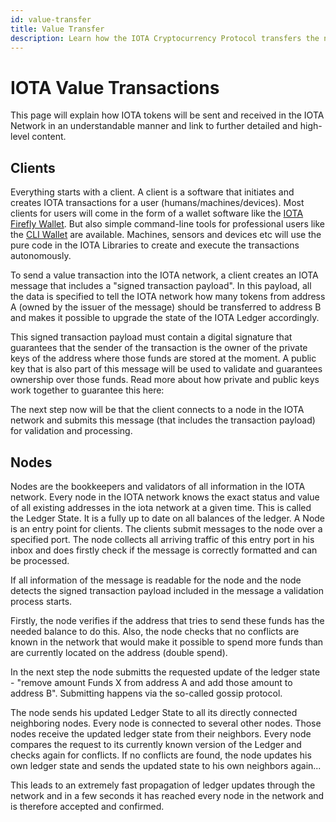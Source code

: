 ```yaml
---
id: value-transfer
title: Value Transfer
description: Learn how the IOTA Cryptocurrency Protocol transfers the native IOTA Tokens.
---
```



# IOTA Value Transactions

This page will explain how IOTA tokens will be sent and received in the IOTA Network in an understandable manner and link to further detailed and high-level content.

## Clients

Everything starts with a client. A client is a software that initiates and creates IOTA transactions for a user (humans/machines/devices).
Most clients for users will come in the form of a wallet software like the [IOTA Firefly Wallet](https:/firefly.iota.org/). But also simple command-line tools for professional users like the [CLI Wallet](https:/https://github.com/iotaledger/cli-wallet/) are available. 
Machines, sensors and devices etc will use the pure code in the IOTA Libraries to create and execute the transactions autonomously.

To send a value transaction into the IOTA network, a client creates an IOTA message that includes a "signed transaction payload". In this payload, all the data is specified to tell the IOTA network how many tokens from address A (owned by the issuer of the message) should be transferred to address B and makes it possible to upgrade the state of the IOTA Ledger accordingly.

This signed transaction payload must contain a digital signature that guarantees that the sender of the transaction is the owner of the private keys of the address where those funds are stored at the moment. A public key that is also part of this message will be used to validate and guarantees ownership over those funds. Read more about how private and public keys work together to guarantee this here:

The next step now will be that the client connects to a node in the IOTA network and submits this message (that includes the transaction payload) for validation and processing.


## Nodes

Nodes are the bookkeepers and validators of all information in the IOTA network. Every node in the IOTA network knows the exact status and value of all existing addresses in the iota network at a given time. This is called the Ledger State. It is a fully up to date on all balances of the ledger.
A Node is an entry point for clients. The clients submit messages to the node over a specified port. The node collects all arriving traffic of this entry port in his inbox and does firstly check if the message is correctly formatted and can be processed.

If all information of the message is readable for the node and the node detects the signed transaction payload included in the message a validation process starts.

Firstly, the node verifies if the address that tries to send these funds has the needed balance to do this. Also, the node checks that no conflicts are known in the network that would make it possible to spend more funds than are currently located on the address (double spend).

In the next step the node submitts the requested update of the ledger state - "remove amount Funds X from address A and add those amount to address B". Submitting happens via the so-called gossip protocol. 

The node sends his updated Ledger State to all its directly connected neighboring nodes. Every node is connected to several other nodes. Those nodes receive the updated ledger state from their neighbors. Every node compares the request to its currently known version of the Ledger and checks again for conflicts. If no conflicts are found, the node updates his own ledger state and sends the updated state to his own neighbors again...

This leads to an extremely fast propagation of ledger updates through the network and in a few seconds it has reached every node in the network and is therefore accepted and confirmed.
